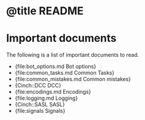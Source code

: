 # @title README

# Important documents

The following is a list of important documents to read.

- {file:bot_options.md Bot options}
- {file:common_tasks.md Common Tasks}
- {file:common_mistakes.md Common mistakes}
- {Cinch::DCC DCC}
- {file:encodings.md Encodings}
- {file:logging.md Logging}
- {Cinch::SASL SASL}
- {file:signals Signals}
